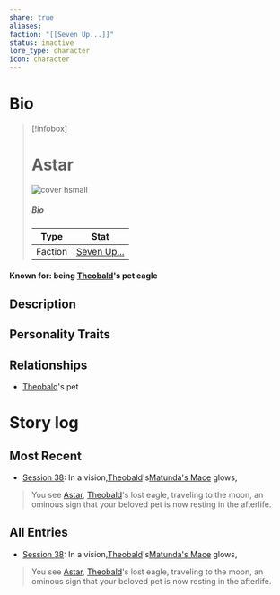 ```yaml
---
share: true
aliases: 
faction: "[[Seven Up...]]"
status: inactive
lore_type: character
icon: character
---
```

# Bio
> [!infobox]
> # Astar
> ![cover hsmall](insertimage.png)
> ##### Bio
> | Type | Stat |
> | ---- | ---- |
> | Faction| [Seven Up...](../../Factions/Seven%20Up....md)| 
#### Known for: being [Theobald](../Theobald%20Clayhollow.md)'s pet eagle
## Description
## Personality Traits
## Relationships
- [Theobald](../Theobald%20Clayhollow.md)'s pet
# Story log
## Most Recent
- [Session 38](../../Session%20Log/Session%2038.md): In a vision,[Theobald](Theobald%20Clayhollow.md)'s[Matunda's Mace](Matunda's%20Mace.md) glows,
> You see [Astar](Astar.md), [Theobald](Theobald%20Clayhollow.md)'s lost eagle, traveling to the moon, an ominous sign that your beloved pet is now resting in the afterlife.

## All Entries
- [Session 38](../../Session%20Log/Session%2038.md): In a vision,[Theobald](Theobald%20Clayhollow.md)'s[Matunda's Mace](Matunda's%20Mace.md) glows,
> You see [Astar](Astar.md), [Theobald](Theobald%20Clayhollow.md)'s lost eagle, traveling to the moon, an ominous sign that your beloved pet is now resting in the afterlife.
